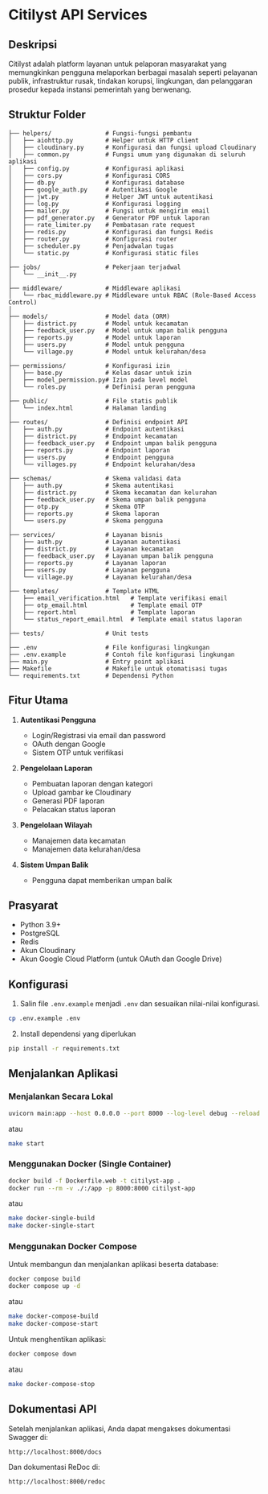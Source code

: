 # Citilyst API Services

## Deskripsi

Citilyst adalah platform layanan untuk pelaporan masyarakat yang memungkinkan pengguna melaporkan berbagai masalah seperti pelayanan publik, infrastruktur rusak, tindakan korupsi, lingkungan, dan pelanggaran prosedur kepada instansi pemerintah yang berwenang.

## Struktur Folder

```
├── helpers/               # Fungsi-fungsi pembantu
│   ├── aiohttp.py         # Helper untuk HTTP client
│   ├── cloudinary.py      # Konfigurasi dan fungsi upload Cloudinary
│   ├── common.py          # Fungsi umum yang digunakan di seluruh aplikasi
│   ├── config.py          # Konfigurasi aplikasi
│   ├── cors.py            # Konfigurasi CORS
│   ├── db.py              # Konfigurasi database
│   ├── google_auth.py     # Autentikasi Google
│   ├── jwt.py             # Helper JWT untuk autentikasi
│   ├── log.py             # Konfigurasi logging
│   ├── mailer.py          # Fungsi untuk mengirim email
│   ├── pdf_generator.py   # Generator PDF untuk laporan
│   ├── rate_limiter.py    # Pembatasan rate request
│   ├── redis.py           # Konfigurasi dan fungsi Redis
│   ├── router.py          # Konfigurasi router
│   ├── scheduler.py       # Penjadwalan tugas
│   └── static.py          # Konfigurasi static files
│
├── jobs/                  # Pekerjaan terjadwal
│   └── __init__.py
│
├── middleware/            # Middleware aplikasi
│   └── rbac_middleware.py # Middleware untuk RBAC (Role-Based Access Control)
│
├── models/                # Model data (ORM)
│   ├── district.py        # Model untuk kecamatan
│   ├── feedback_user.py   # Model untuk umpan balik pengguna
│   ├── reports.py         # Model untuk laporan
│   ├── users.py           # Model untuk pengguna
│   └── village.py         # Model untuk kelurahan/desa
│
├── permissions/           # Konfigurasi izin
│   ├── base.py            # Kelas dasar untuk izin
│   ├── model_permission.py# Izin pada level model
│   └── roles.py           # Definisi peran pengguna
│
├── public/                # File statis publik
│   └── index.html         # Halaman landing
│
├── routes/                # Definisi endpoint API
│   ├── auth.py            # Endpoint autentikasi
│   ├── district.py        # Endpoint kecamatan
│   ├── feedback_user.py   # Endpoint umpan balik pengguna
│   ├── reports.py         # Endpoint laporan
│   ├── users.py           # Endpoint pengguna
│   └── villages.py        # Endpoint kelurahan/desa
│
├── schemas/               # Skema validasi data
│   ├── auth.py            # Skema autentikasi
│   ├── district.py        # Skema kecamatan dan kelurahan
│   ├── feedback_user.py   # Skema umpan balik pengguna
│   ├── otp.py             # Skema OTP
│   ├── reports.py         # Skema laporan
│   └── users.py           # Skema pengguna
│
├── services/              # Layanan bisnis
│   ├── auth.py            # Layanan autentikasi
│   ├── district.py        # Layanan kecamatan
│   ├── feedback_user.py   # Layanan umpan balik pengguna
│   ├── reports.py         # Layanan laporan
│   ├── users.py           # Layanan pengguna
│   └── village.py         # Layanan kelurahan/desa
│
├── templates/             # Template HTML
│   ├── email_verification.html   # Template verifikasi email
│   ├── otp_email.html            # Template email OTP
│   ├── report.html               # Template laporan
│   └── status_report_email.html  # Template email status laporan
│
├── tests/                 # Unit tests
│
├── .env                   # File konfigurasi lingkungan
├── .env.example           # Contoh file konfigurasi lingkungan
├── main.py                # Entry point aplikasi
├── Makefile               # Makefile untuk otomatisasi tugas
└── requirements.txt       # Dependensi Python
```

## Fitur Utama

1. **Autentikasi Pengguna**
   - Login/Registrasi via email dan password
   - OAuth dengan Google
   - Sistem OTP untuk verifikasi

2. **Pengelolaan Laporan**
   - Pembuatan laporan dengan kategori
   - Upload gambar ke Cloudinary
   - Generasi PDF laporan
   - Pelacakan status laporan

3. **Pengelolaan Wilayah**
   - Manajemen data kecamatan
   - Manajemen data kelurahan/desa

4. **Sistem Umpan Balik**
   - Pengguna dapat memberikan umpan balik

## Prasyarat

- Python 3.9+
- PostgreSQL
- Redis
- Akun Cloudinary
- Akun Google Cloud Platform (untuk OAuth dan Google Drive)

## Konfigurasi

1. Salin file `.env.example` menjadi `.env` dan sesuaikan nilai-nilai konfigurasi.

```bash
cp .env.example .env
```

2. Install dependensi yang diperlukan

```bash
pip install -r requirements.txt
```

## Menjalankan Aplikasi

### Menjalankan Secara Lokal

```bash
uvicorn main:app --host 0.0.0.0 --port 8000 --log-level debug --reload
```

atau

```bash
make start
```

### Menggunakan Docker (Single Container)

```bash
docker build -f Dockerfile.web -t citilyst-app .
docker run --rm -v ./:/app -p 8000:8000 citilyst-app
```

atau

```bash
make docker-single-build
make docker-single-start
```

### Menggunakan Docker Compose

Untuk membangun dan menjalankan aplikasi beserta database:

```bash
docker compose build
docker compose up -d
```

atau

```bash
make docker-compose-build
make docker-compose-start
```

Untuk menghentikan aplikasi:

```bash
docker compose down
```

atau

```bash
make docker-compose-stop
```

## Dokumentasi API

Setelah menjalankan aplikasi, Anda dapat mengakses dokumentasi Swagger di:
```
http://localhost:8000/docs
```

Dan dokumentasi ReDoc di:
```
http://localhost:8000/redoc
```

